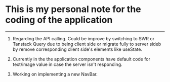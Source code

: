 # **This is my personal note for the coding of the application**

---

1. Regarding the API calling. Could be improve by switching to SWR or Tanstack Query due to being client side or migrate fully to server sideb by remove corresponding client side's elements like useState.

2. Currently in the the application components have default code for text/image value in case the server isn't responding.

3. Working on implementing a new NavBar.

